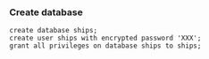 ### Create database
```
create database ships;
create user ships with encrypted password 'XXX';
grant all privileges on database ships to ships;
```
